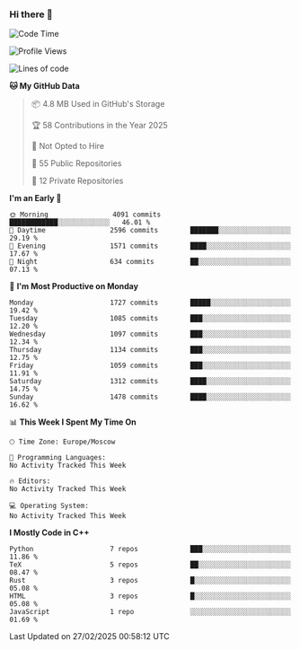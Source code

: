### Hi there 👋

<!--
**SemenMartynov/SemenMartynov** is a ✨ _special_ ✨ repository because its `README.md` (this file) appears on your GitHub profile.

Here are some ideas to get you started:

- 🔭 I’m currently working on ...
- 🌱 I’m currently learning ...
- 👯 I’m looking to collaborate on ...
- 🤔 I’m looking for help with ...
- 💬 Ask me about ...
- 📫 How to reach me: ...
- 😄 Pronouns: ...
- ⚡ Fun fact: ...
-->

<!--START_SECTION:waka-->
![Code Time](http://img.shields.io/badge/Code%20Time-0%20secs-blue)

![Profile Views](http://img.shields.io/badge/Profile%20Views-0-blue)

![Lines of code](https://img.shields.io/badge/From%20Hello%20World%20I%27ve%20Written-7.6%20million%20lines%20of%20code-blue)

**🐱 My GitHub Data** 

> 📦 4.8 MB Used in GitHub's Storage 
 > 
> 🏆 58 Contributions in the Year 2025
 > 
> 🚫 Not Opted to Hire
 > 
> 📜 55 Public Repositories 
 > 
> 🔑 12 Private Repositories 
 > 
**I'm an Early 🐤** 

```text
🌞 Morning                4091 commits        ████████████░░░░░░░░░░░░░   46.01 % 
🌆 Daytime                2596 commits        ███████░░░░░░░░░░░░░░░░░░   29.19 % 
🌃 Evening                1571 commits        ████░░░░░░░░░░░░░░░░░░░░░   17.67 % 
🌙 Night                  634 commits         ██░░░░░░░░░░░░░░░░░░░░░░░   07.13 % 
```
📅 **I'm Most Productive on Monday** 

```text
Monday                   1727 commits        █████░░░░░░░░░░░░░░░░░░░░   19.42 % 
Tuesday                  1085 commits        ███░░░░░░░░░░░░░░░░░░░░░░   12.20 % 
Wednesday                1097 commits        ███░░░░░░░░░░░░░░░░░░░░░░   12.34 % 
Thursday                 1134 commits        ███░░░░░░░░░░░░░░░░░░░░░░   12.75 % 
Friday                   1059 commits        ███░░░░░░░░░░░░░░░░░░░░░░   11.91 % 
Saturday                 1312 commits        ████░░░░░░░░░░░░░░░░░░░░░   14.75 % 
Sunday                   1478 commits        ████░░░░░░░░░░░░░░░░░░░░░   16.62 % 
```


📊 **This Week I Spent My Time On** 

```text
🕑︎ Time Zone: Europe/Moscow

💬 Programming Languages: 
No Activity Tracked This Week

🔥 Editors: 
No Activity Tracked This Week

💻 Operating System: 
No Activity Tracked This Week
```

**I Mostly Code in C++** 

```text
Python                   7 repos             ███░░░░░░░░░░░░░░░░░░░░░░   11.86 % 
TeX                      5 repos             ██░░░░░░░░░░░░░░░░░░░░░░░   08.47 % 
Rust                     3 repos             █░░░░░░░░░░░░░░░░░░░░░░░░   05.08 % 
HTML                     3 repos             █░░░░░░░░░░░░░░░░░░░░░░░░   05.08 % 
JavaScript               1 repo              ░░░░░░░░░░░░░░░░░░░░░░░░░   01.69 % 
```




 Last Updated on 27/02/2025 00:58:12 UTC
<!--END_SECTION:waka-->